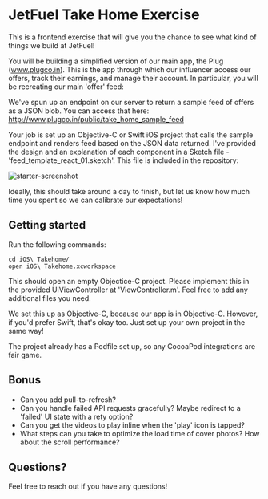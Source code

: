 # JetFuel Take Home Exercise

This is a frontend exercise that will give you the chance to see what kind of things we build at JetFuel!

You will be building a simplified version of our main app, the Plug (www.plugco.in). This is the app through which our influencer access our offers, track their earnings, and manage their account. In particular, you will be recreating our main 'offer' feed:

We've spun up an endpoint on our server to return a sample feed of offers as a JSON blob. You can access that here:
http://www.plugco.in/public/take_home_sample_feed

Your job is set up an Objective-C or Swift iOS project that calls the sample endpoint and renders feed based on the JSON data returned. I've provided the design and an explanation of each component in a Sketch file - 'feed_template_react_01.sketch'. This file is included in the repository:

![starter-screenshot](https://i.imgur.com/b5O8M1Z.png)

Ideally, this should take around a day to finish, but let us know how much time you spent so we can calibrate our expectations!


## Getting started

Run the following commands:

```
cd iOS\ Takehome/
open iOS\ Takehome.xcworkspace
```

This should open an empty Objectice-C project. Please implement this in the provided UIViewController at 'ViewController.m'. Feel free to add any additional files you need. 

We set this up as Objective-C, because our app is in Objective-C. However, if you'd prefer Swift, that's okay too. Just set up your own project in the same way!

The project already has a Podfile set up, so any CocoaPod integrations are fair game. 

## Bonus

- Can you add pull-to-refresh? 
- Can you handle failed API requests gracefully? Maybe redirect to a 'failed' UI state with a rety option? 
- Can you get the videos to play inline when the 'play' icon is tapped?
- What steps can you take to optimize the load time of cover photos? How about the scroll performance? 

## Questions?

Feel free to reach out if you have any questions!
